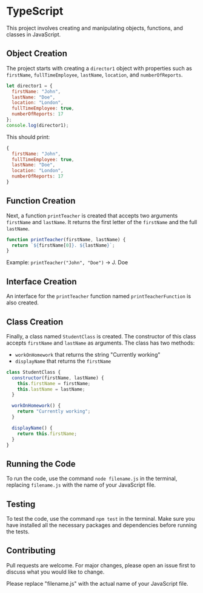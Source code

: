 # TypeScript

This project involves creating and manipulating objects, functions, and classes in JavaScript. 

## Object Creation

The project starts with creating a `director1` object with properties such as `firstName`, `fullTimeEmployee`, `lastName`, `location`, and `numberOfReports`.

```javascript
let director1 = {
  firstName: "John",
  lastName: "Doe",
  location: "London",
  fullTimeEmployee: true,
  numberOfReports: 17
};
console.log(director1);
```

This should print:

```javascript
{
  firstName: "John",
  fullTimeEmployee: true,
  lastName: "Doe",
  location: "London",
  numberOfReports: 17
}
```

## Function Creation

Next, a function `printTeacher` is created that accepts two arguments `firstName` and `lastName`. It returns the first letter of the `firstName` and the full `lastName`.

```javascript
function printTeacher(firstName, lastName) {
  return `${firstName[0]}. ${lastName}`;
}
```

Example: `printTeacher("John", "Doe")` -> J. Doe

## Interface Creation

An interface for the `printTeacher` function named `printTeacherFunction` is also created.

## Class Creation

Finally, a class named `StudentClass` is created. The constructor of this class accepts `firstName` and `lastName` as arguments. The class has two methods:

- `workOnHomework` that returns the string "Currently working"
- `displayName` that returns the `firstName`

```javascript
class StudentClass {
  constructor(firstName, lastName) {
    this.firstName = firstName;
    this.lastName = lastName;
  }

  workOnHomework() {
    return "Currently working";
  }

  displayName() {
    return this.firstName;
  }
}
```

## Running the Code

To run the code, use the command `node filename.js` in the terminal, replacing `filename.js` with the name of your JavaScript file.

## Testing

To test the code, use the command `npm test` in the terminal. Make sure you have installed all the necessary packages and dependencies before running the tests.

## Contributing

Pull requests are welcome. For major changes, please open an issue first to discuss what you would like to change.


Please replace "filename.js" with the actual name of your JavaScript file.